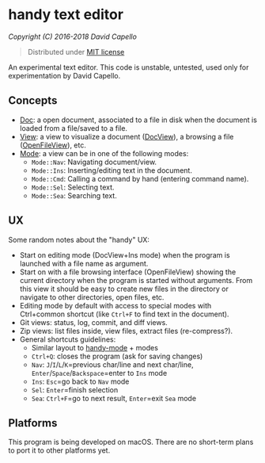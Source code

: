 # handy text editor
*Copyright (C) 2016-2018 David Capello*

> Distributed under [MIT license](LICENSE.txt)

An experimental text editor. This code is unstable, untested, used
only for experimentation by David Capello.

## Concepts

* [Doc](app/doc.h): a open document, associated to a file in disk when the document is loaded from a file/saved to a file.
* [View](app/view.h): a view to visualize a document ([DocView](app/doc_view.h)), a browsing a file ([OpenFileView](app/open_file_view.h)), etc.
* [Mode](app/view.h): a view can be in one of the following modes:
  * `Mode::Nav`: Navigating document/view.
  * `Mode::Ins`: Inserting/editing text in the document.
  * `Mode::Cmd`: Calling a command by hand (entering command name).
  * `Mode::Sel`: Selecting text.
  * `Mode::Sea`: Searching text.

## UX

Some random notes about the "handy" UX:

* Start on editing mode (DocView+Ins mode) when the program is launched with a file name as argument.
* Start on with a file browsing interface (OpenFileView) showing the current directory when the program is started without arguments.
  From this view it should be easy to create new files in the directory or navigate to other directories, open files, etc.
* Editing mode by default with access to special modes with Ctrl+common shortcut (like `Ctrl+F` to find text in the document).
* Git views: status, log, commit, and diff views.
* Zip views: list files inside, view files, extract files (re-compress?).
* General shortcuts guidelines:
  * Similar layout to [handy-mode](https://github.com/superhandy/intro) + modes
  * `Ctrl+Q`: closes the program (ask for saving changes)
  * `Nav`: `J`/`I`/`L`/`K`=previous char/line and next char/line, `Enter`/`Space`/`Backspace`=enter to `Ins` mode
  * `Ins`: `Esc`=go back to `Nav` mode
  * `Sel`: `Enter`=finish selection
  * `Sea`: `Ctrl+F`=go to next result, `Enter`=exit `Sea` mode

## Platforms

This program is being developed on macOS. There are no short-term
plans to port it to other platforms yet.

